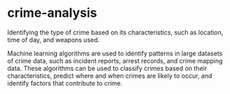 # crime-analysis
Identifying the type of crime based on its characteristics, such as location, time of day, and weapons used.


Machine learning algorithms are used to identify patterns in large datasets of crime data, such as incident reports, arrest records, and crime mapping data. These algorithms can be used to classify crimes based on their characteristics, predict where and when crimes are likely to occur, and identify factors that contribute to crime.
